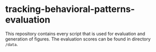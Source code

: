 # tracking-behavioral-patterns-evaluation
This repository contains every script that is used for evaluation and generation of figures. The evaluation scores can be found in directory `/data`. 
